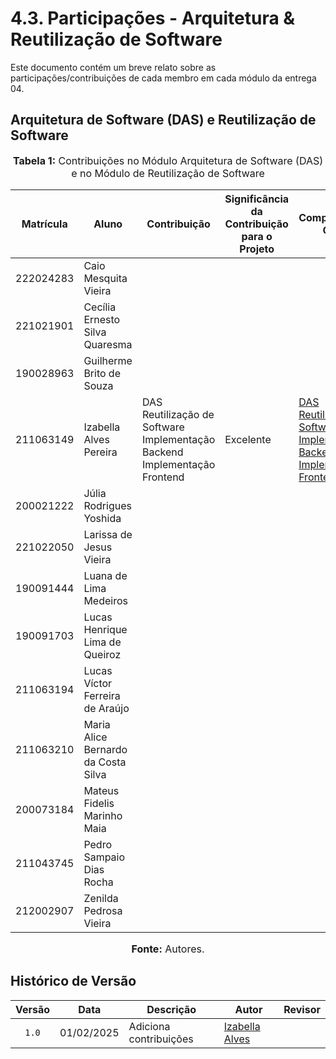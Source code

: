 # 4.3. Participações - Arquitetura & Reutilização de Software

Este documento contém um breve relato sobre as participações/contribuições de cada membro em cada módulo da entrega 04.


## Arquitetura de Software (DAS) e Reutilização de Software

<div align="center">
    <font size="3">
        <p style="text-align: center"><b>Tabela 1:</b> Contribuições no Módulo Arquitetura de Software (DAS) e no Módulo de Reutilização de Software</p>
    </font>
</div>

| Matrícula   | Aluno                                      | Contribuição | Significância da Contribuição para o Projeto | Comprobatórios Claros |
| ----------- | ------------------------------------------ | ------------ | -------------------------------------------- | --------------------- |
| 222024283   | Caio Mesquita Vieira                       |              |                                              |                       |
| 221021901   | Cecília Ernesto Silva Quaresma             |              |                                              |                       |
| 190028963   | Guilherme Brito de Souza                   |              |                                              |                       |
| 211063149   | Izabella Alves Pereira                     |  DAS <br> Reutilização de Software <br> Implementação Backend <br> Implementação Frontend                              |       Excelente                | [DAS](https://unbarqdsw2024-2.github.io/2024.2_G10_Recomendacao_Entrega_04/#/ArquiteturaReutilizacao/4.1.DAS) <br> [Reutilização de Software](https://unbarqdsw2024-2.github.io/2024.2_G10_Recomendacao_Entrega_04/#/ArquiteturaReutilizacao/4.2.ReutilizacaoDeSoftware) <br> [Implementação Backend](https://github.com/UnBArqDsw2024-2/2024.2_G10_Recomendacao_Entrega_04/commit/3500dc3474ceff6aa155d38e674483e51c6c9e36) <br> [Implementação Frontend](https://github.com/UnBArqDsw2024-2/2024.2_G10_Recomendacao_Entrega_04/commit/ba9179270b883bb1868a67cf7e336f664882cdb8)|
| 200021222   | Júlia Rodrigues Yoshida                    |              |                                              |                       |
| 221022050   | Larissa de Jesus Vieira                    |              |                                              |                       |
| 190091444   | Luana de Lima Medeiros                     |              |                                              |                       |
| 190091703   | Lucas Henrique Lima de Queiroz             |              |                                              |                       |
| 211063194   | Lucas Víctor Ferreira de Araújo            |              |                                              |                       |
| 211063210   | Maria Alice Bernardo da Costa Silva        |              |                                              |                       |
| 200073184   | Mateus Fidelis Marinho Maia                |              |                                              |                       |
| 211043745   | Pedro Sampaio Dias Rocha                   |              |                                              |                       |
| 212002907   | Zenilda Pedrosa Vieira                     |              |                                              |                       |


<div align="center">
    <font size="3">
        <p style="text-align: center"><b>Fonte:</b> Autores.</p>
    </font>
</div>


## Histórico de Versão

| Versão | Data | Descrição | Autor | Revisor |
| :----: | ---- | --------- | ----- | ------- |
| `1.0`  |01/02/2025| Adiciona contribuições | [Izabella Alves](https://github.com/izabellaalves) |  |
